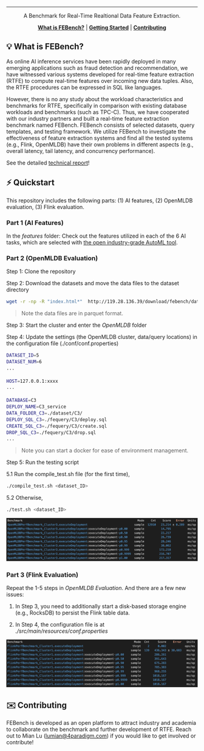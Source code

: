 <div align="center">

-----
A Benchmark for Real-Time Realtional Data Feature Extraction.

[**What is FEBench?**](#-what-is-febench)
| [**Getting Started**](#%EF%B8%8F-quickstart)
| [**Contributing**](#%EF%B8%8F-contributing)
</div>


## 💡 What is FEBench?

As online AI inference services have been rapidly deployed in many emerging applications such as fraud detection and recommendation, we have witnessed various systems developed for real-time feature extraction (RTFE) to compute real-time features over incoming new data tuples. Also, the RTFE procedures can be expressed in SQL like languages. 

However, there is no any study about the workload characteristics and benchmarks for RTFE, specifically in comparison with existing database workloads and benchmarks (such as TPC-C). Thus, we have cooperated with our industry partners and built a real-time feature extraction benchmark named FEBench. FEBench consists of selected datasets, query templates, and testing framework. We utilize FEBench to investigate the effectiveness of feature extraction systems and find all the tested systems (e.g., Flink, OpenMLDB) have their own problems in different aspects (e.g., overall latency, tail latency, and concurrency performance). 

See the detailed [technical report](https://github.com/decis-bench/febench/blob/main/paper/febench.pdf)!

## ⚡️ Quickstart

This repository includes the following parts: (1) AI features, (2) OpenMLDB evaluation, (3) Flink evaluation.

### Part 1 (AI Features)

In the *features* folder: Check out the features utilized in each of the 6 AI tasks, which are selected with [the open industry-grade AutoML tool](https://github.com/4paradigm/AutoX).

### Part 2 (OpenMLDB Evaluation)

Step 1: Clone the repository

Step 2: Download the datasets and move the data files to the dataset directory

  ```sh
  wget -r -np -R "index.html*"  http://119.28.136.39/download/febench/data/; cp -r <dataset directory> ./dataset
  ```

> Note the data files are in parquet format.

Step 3: Start the cluster and enter the *OpenMLDB* folder

Step 4: Update the settings (the OpenMLDB cluster, data/query locations) in the configuration file (./conf/conf.properties)

  ```sh
DATASET_ID=5  
DATASET_NUM=6
...

HOST=127.0.0.1:xxxx
...

DATABASE=C3
DEPLOY_NAME=C3_service
DATA_FOLDER_C3=./dataset/C3/
DEPLOY_SQL_C3=./fequery/C3/deploy.sql
CREATE_SQL_C3=./fequery/C3/create.sql
DROP_SQL_C3=./fequery/C3/drop.sql
...

  ```

> Note you can start a docker for ease of environment management.


Step 5: Run the testing script

5.1 Run the compile_test.sh file (for the first time),

```bash
./compile_test.sh <dataset_ID>
```

5.2 Otherwise,

```bash
./test.sh <dataset_ID>
```

![image](./imgs/openmldb-jmh.png)


### Part 3 (Flink Evaluation)

Repeat the 1-5 steps in *OpenMLDB Evaluation*. And there are a few new issues:

1. In Step 3, you need to additionally start a disk-based storage engine (e.g., RocksDB) to persist the Flink table data.

2. In Step 4, the configuration file is at *./src/main/resources/conf.properties*

![image](./imgs/flink-jmh.png)

## ✉️ Contributing
FEBench is developed as an open platform to attract industry and academia to collaborate on the benchmark and further development of RTFE. Reach out to Mian Lu (lumian@4paradigm.com) if you would like to get involved or contribute!
